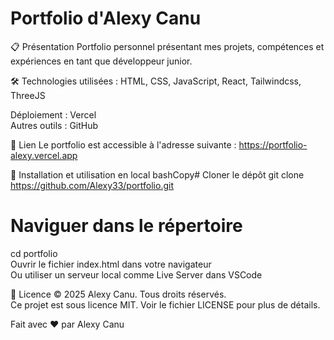 # Portfolio d'Alexy Canu #

📋 Présentation
Portfolio personnel présentant mes projets, compétences et expériences en tant que développeur junior.

🛠️ Technologies utilisées : HTML, CSS, JavaScript, React, Tailwindcss, ThreeJS

Déploiement : Vercel  
Autres outils : GitHub

🔗 Lien
Le portfolio est accessible à l'adresse suivante : https://portfolio-alexy.vercel.app

🚀 Installation et utilisation en local
bashCopy# Cloner le dépôt
git clone https://github.com/Alexy33/portfolio.git

# Naviguer dans le répertoire
cd portfolio  
Ouvrir le fichier index.html dans votre navigateur  
Ou utiliser un serveur local comme Live Server dans VSCode

📝 Licence
© 2025 Alexy Canu. Tous droits réservés.  
Ce projet est sous licence MIT. Voir le fichier LICENSE pour plus de détails.

Fait avec ❤️ par Alexy Canu

